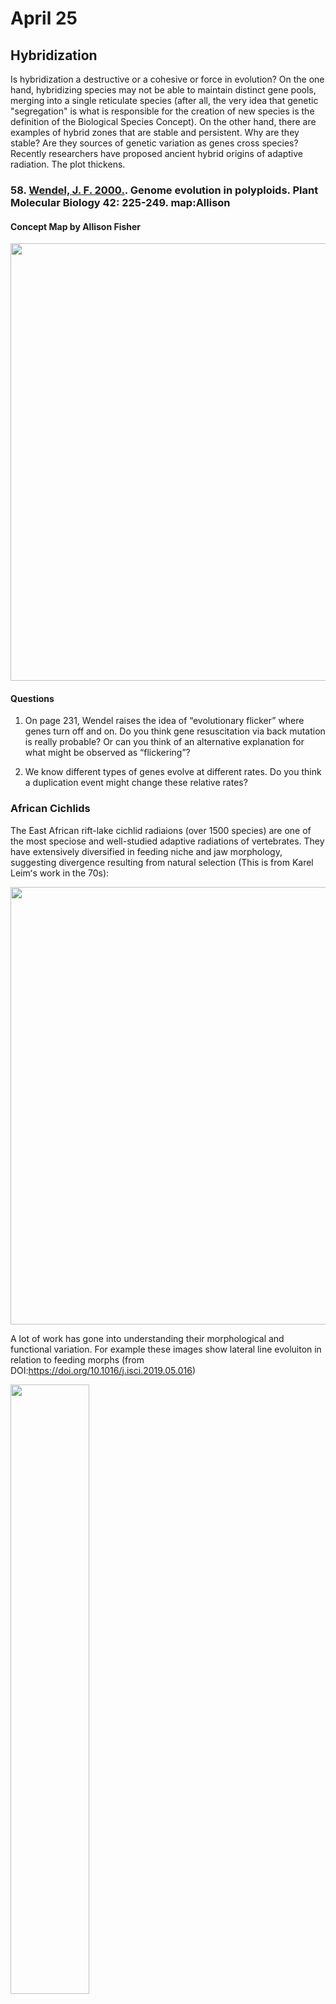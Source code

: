 # April 25

## Hybridization

Is hybridization a destructive or a cohesive or force in evolution? On the one hand, hybridizing species may not be able to maintain distinct gene pools, merging into a single reticulate species (after all, the very idea that genetic "segregation" is what is responsible for the creation of new species is the definition of the Biological Species Concept). On the other hand, there are examples of hybrid zones that are stable and persistent. Why are they stable? Are they sources of genetic variation as genes cross species? Recently researchers have proposed ancient hybrid origins of adaptive radiation. The plot thickens.


### 58. [Wendel, J. F. 2000.](https://drive.google.com/drive/u/0/folders/1ocqMPD5gX9xi4VQy_5OtU5wSyg-X8ftM). Genome evolution in polyploids. Plant Molecular Biology 42: 225-249. **map:Allison**  

#### Concept Map by Allison Fisher  

<img width="700" src="Wendel2000_conceptmap_AF.jpg" >

#### Questions

1. On page 231, Wendel raises the idea of “evolutionary flicker” where genes turn off and on. Do you think gene resuscitation via back mutation is really probable? Or can you think of an alternative explanation for what might be observed as “flickering”?

2. We know different types of genes evolve at different rates. Do you think a duplication event might change these relative rates? 


### African Cichlids 

The East African rift-lake cichlid radiaions (over 1500 species) are one of the most speciose and well-studied adaptive radiations of vertebrates. They have extensively diversified in feeding niche and jaw morphology, suggesting divergence resulting from natural selection (This is from Karel Leimʻs work in the 70s): 

<img width="700" src="cichlidslineart.png" >

 A lot of work has gone into understanding their morphological and functional variation. For example these images show lateral line evoluiton in relation to feeding morphs (from DOI:https://doi.org/10.1016/j.isci.2019.05.016)

<div class="row">
  <div class="column">
    <img src="fx1_lrg.jpg" style="width:50%" >
  </div>
  <div class="column">
    <img src="gr1_lrg.jpg" style="width:50%" >
  </div>
 </div>


They also have extensive variation in coloration related to sexual selection (Both figures below from https://europepmc.org/article/PMC/3778878): 

<img width="700" src="TanganyikaCichlids.jpg" >
Fig. 1. Colour variation in African and neotropical cichlids. (A) Tropheus spp. colour morphs in Lake Tanganyika (photos by Wolfgang Gessl: www.pisces.at and Peter Berger: www.afrika-cichliden.de; see also Egger et al. [93]). (B) Apistogramma spp from the Amazon basin (top to bottom: A. steindachneri, A. borelli, A. trifasciata, A. panduro. Photos by Ricardo Britzke).

<img width="700" src="ColorVariation.jpg" >
Fig 2. Examples of the Haplochromine blotch polymorphism (all females). (A) Lake Victoria, from top: Neochromis omnicaeruleus: ancestral brown phenotype (P morph), orange blotched (OB morph), white blotched (WB morph); Paralabidochromis chromogynos (WB morph); P. chilotes (WB morph). Paralabidochromis photos by Ole Seehausen. (B) Lake Malawi, from top: Labeotropheus trewavasae (P morph); L. trewavasae (OB morph); Metriaclima xanstomachus (OB morph); M. pyrsonotus (OB morph, commonly called ‘orange’ morph); M. callainos (OB morph, commonly called ‘white’ morph). All of the morphs presented are heterozygous for the OB allele of pax7, regardless of degree of blotching. (Malawi photos by Reade Roberts).


### 59. [Brawand, D., Wagner, C. E., Yang, I. L., et al. 2014](https://drive.google.com/drive/u/0/folders/1ocqMPD5gX9xi4VQy_5OtU5wSyg-X8ftM) The genomic substrate for adaptive radiation in African cichlid fish. Nature 513:375-381. doi:10.1038/nature13726  **map:Dani**  


#### Concept Map by Dani Bartz  

<img width="700" src="Brawand2014_conceptmap_DB.jpg" >


#### Questions

1. While it was ultimately concluded that all of the various mechanisms discussed played a role in the rapid diversification of African cichlids, which of the mechanisms do you think may have been the strongest and why?

2. Do you think that this level and speed of diversification was possible due to the closed system of a lake, or would you expect to see this in an ocean? What characteristics of a lake might increase or decrease fish diversification?


